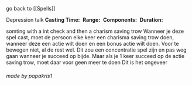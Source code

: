 go back to [[Spells]]

Depression talk
	**Casting Time:** 
	**Range:** 
	**Components:** 
	**Duration:** 

somting with a int check and then a charism saving trow
Wanneer je deze spel cast, moet de persoon elke keer een charisma saving trow doen, wanneer deze een actie wilt doen en een bonus actie wilt doen. Voor te bewegen niet, al de rest wel. Dit zou een concentratie spel zijn en pas weg gaan wanneer je succeed op bijde. Maar als je 1 keer succeed op de actie saving trow, moet daar voor geen meer te doen
Dit is het ongeveer



###### made by papakris1